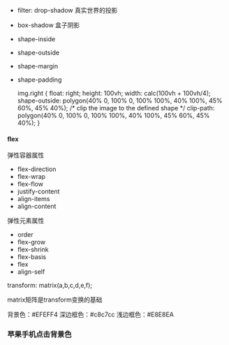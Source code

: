 
* filter: drop-shadow 真实世界的投影

* box-shadow 盒子阴影

* shape-inside

* shape-outside

* shape-margin

* shape-padding


    img.right {
		float: right;
		height: 100vh;
		width: calc(100vh + 100vh/4);
		shape-outside: polygon(40% 0, 100% 0, 100% 100%, 40% 100%, 45% 60%, 45% 40%);
		/* clip the image to the defined shape */
		clip-path: polygon(40% 0, 100% 0, 100% 100%, 40% 100%, 45% 60%, 45% 40%);
	}

#### flex

弹性容器属性

* flex-direction
* flex-wrap
* flex-flow
* justify-content
* align-items
* align-content

弹性元素属性

* order
* flex-grow
* flex-shrink
* flex-basis
* flex
* align-self


transform: matrix(a,b,c,d,e,f);

matrix矩阵是transform变换的基础


背景色：#EFEFF4
深边框色：#c8c7cc
浅边框色：#E8E8EA


### 苹果手机点击背景色